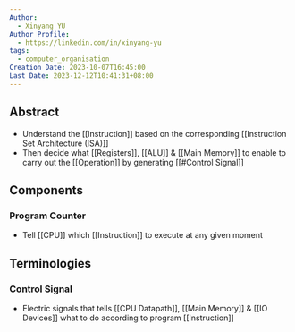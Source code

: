 ```yaml
---
Author:
  - Xinyang YU
Author Profile:
  - https://linkedin.com/in/xinyang-yu
tags:
  - computer_organisation
Creation Date: 2023-10-07T16:45:00
Last Date: 2023-12-12T10:41:31+08:00
---
```

## Abstract
- Understand the [[Instruction]] based on the corresponding [[Instruction Set Architecture (ISA)]] 
- Then decide what [[Registers]], [[ALU]] & [[Main Memory]] to enable to carry out the [[Operation]] by generating [[#Control Signal]]

## Components
### Program Counter
- Tell [[CPU]] which [[Instruction]] to execute at any given moment


## Terminologies
### Control Signal
- Electric signals that tells [[CPU Datapath]], [[Main Memory]] & [[IO Devices]] what to do according to program [[Instruction]]